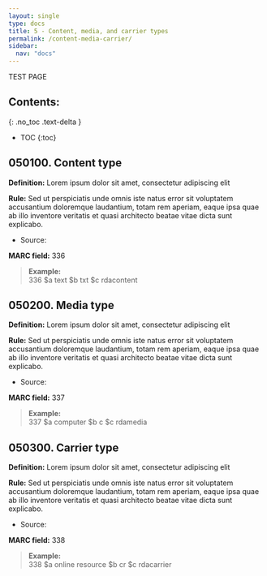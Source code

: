 ```yaml
---
layout: single
type: docs
title: 5 - Content, media, and carrier types
permalink: /content-media-carrier/
sidebar:
  nav: "docs"
---
```


TEST PAGE

## Contents:
{: .no_toc .text-delta }

- TOC
{:toc}

## 050100. Content type

**Definition:** Lorem ipsum dolor sit amet, consectetur adipiscing elit

**Rule:** Sed ut perspiciatis unde omnis iste natus error sit voluptatem accusantium doloremque laudantium, totam rem aperiam, eaque ipsa quae ab illo inventore veritatis et quasi architecto beatae vitae dicta sunt explicabo.

-   Source: 

**MARC field:** 336


>**Example:**  
>336 \$a text \$b txt \$c rdacontent


## 050200. Media type

**Definition:** Lorem ipsum dolor sit amet, consectetur adipiscing elit

**Rule:** Sed ut perspiciatis unde omnis iste natus error sit voluptatem accusantium doloremque laudantium, totam rem aperiam, eaque ipsa quae ab illo inventore veritatis et quasi architecto beatae vitae dicta sunt explicabo.

-   Source: 

**MARC field:** 337

>**Example:**  
>337 \$a computer \$b c \$c rdamedia

## 050300. Carrier type

**Definition:** Lorem ipsum dolor sit amet, consectetur adipiscing elit

**Rule:** Sed ut perspiciatis unde omnis iste natus error sit voluptatem accusantium doloremque laudantium, totam rem aperiam, eaque ipsa quae ab illo inventore veritatis et quasi architecto beatae vitae dicta sunt explicabo.

-   Source: 

**MARC field:** 338

>**Example:**  
>338 \$a online resource \$b cr \$c rdacarrier
